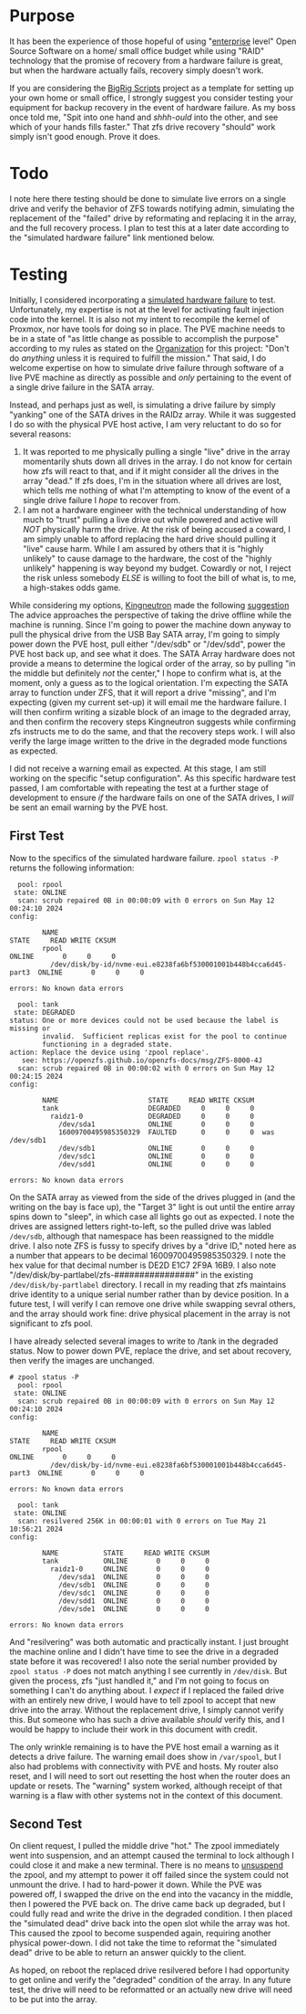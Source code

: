 Purpose
======

It has been the experience of those hopeful of using "[enterprise](https://www.ablison.com/what-does-enterprise-level-mean/)
level" Open Source Software on a home/ small office budget while using "RAID" technology that the promise of
recovery from a hardware failure is great, but when the hardware actually fails, recovery simply
doesn't work.

If you are considering the [BigRig Scripts](https://github.com/Romaq/bigrig-scripts/) project as a template
for setting up your own home or small office, I strongly suggest you consider testing your equipment for
backup recovery in the event of hardware failure. As my boss once told me, "Spit into one hand and *shhh-ould*
into the other, and see which of your hands fills faster." That zfs drive recovery "should" work simply isn't
good enough. Prove it does.

Todo
======
I note here there testing should be done to simulate live errors on a single drive and verify the behavior of ZFS towards
notifying admin, simulating the replacement of the "failed" drive by reformating and replacing it in the array, and the
full recovery process. I plan to test this at a later date according to the "simulated hardware failure" link mentioned
below.

Testing
======
Initially, I considered incorporating a [simulated hardware failure](https://stackoverflow.com/questions/1361518/how-can-i-simulate-a-failed-disk-during-testing)
to test. Unfortunately, my expertise is not at the level for activating fault injection code into the kernel.
It is also not my intent to recompile the kernel of Proxmox, nor have tools for doing so in place. The PVE
machine needs to be in a state of "as little change as possible to accomplish the purpose" according to my
rules as stated on the [Organization](https://github.com/Romaq/bigrig-scripts/blob/main/ORGANIZATION.md) for this
project: "Don't do *anything* unless it is required to fulfill the mission." That said, I do welcome expertise
on how to simulate drive failure through software of a live PVE machine as directly as possible and *only*
pertaining to the event of a single drive failure in the SATA array.

Instead, and perhaps just as well, is simulating a drive failure by simply "yanking" one of the SATA drives in
the RAIDz array. While it was suggested I do so with the physical PVE host active, I am very reluctant to do
so for several reasons:
1. It was reported to me physically pulling a single "live" drive in the array momentarily shuts down all drives
   in the array. I do not know for certain how zfs will react to that, and if it might consider all the drives
   in the array "dead." If zfs does, I'm in the situation where all drives are lost, which tells me nothing of
   what I'm attempting to know of the event of a single drive failure I *hope* to recover from.
2. I am not a hardware engineer with the technical understanding of how much to "trust" pulling a live drive
   out while powered and active will *NOT* physically harm the drive. At the risk of being accused a coward, I
   am simply unable to afford replacing the hard drive should pulling it "live" cause harm. While I am assured
   by others that it is "highly unlikely" to cause damage to the hardware, the cost of the "highly unlikely"
   happening is way beyond my budget. Cowardly or not, I reject the risk unless somebody *ELSE* is willing to
   foot the bill of what is, to me, a high-stakes odds game.

While considering my options, [Kingneutron](https://forum.proxmox.com/members/kingneutron.223146/) made the
following [suggestion](https://forum.proxmox.com/threads/zfs-advice.147358/#post-665953) The advice approaches
the perspective of taking the drive offline while the machine is running. Since I'm going to power the machine
down anyway to pull the physical drive from the USB Bay SATA array, I'm going to simply power down the PVE
host, pull either "/dev/sdb" or "/dev/sdd", power the PVE host back up, and see what it does. The SATA Array
hardware does not provide a means to determine the logical order of the array, so by pulling "in the middle
but definitely *not* the center," I hope to confirm what is, at the moment, only a guess as to the logical
orientation. I'm expecting the SATA array to function under ZFS, that it will report a drive "missing", and
I'm expecting (given my current set-up) it will email me the hardware failure. I will then confirm writing
a sizable block of an image to the degraded array, and then confirm the recovery steps Kingneutron suggests
while confirming zfs instructs me to do the same, and that the recovery steps work. I will also verify the
large image written to the drive in the degraded mode functions as expected.

I did not receive a warning email as expected. At this stage, I am still working on the specific "setup
configuration". As this specific hardware test passed, I am comfortable with repeating the test at a further
stage of development to ensure *if* the hardware fails on one of the SATA drives, I *will* be sent an email
warning by the PVE host.

First Test
------
Now to the specifics of the simulated hardware failure. `zpool status -P` returns the following information:
```
  pool: rpool
 state: ONLINE
  scan: scrub repaired 0B in 00:00:09 with 0 errors on Sun May 12 00:24:10 2024
config:

        NAME                                                               STATE     READ WRITE CKSUM
        rpool                                                              ONLINE       0     0     0
          /dev/disk/by-id/nvme-eui.e8238fa6bf530001001b448b4cca6d45-part3  ONLINE       0     0     0

errors: No known data errors

  pool: tank
 state: DEGRADED
status: One or more devices could not be used because the label is missing or
        invalid.  Sufficient replicas exist for the pool to continue
        functioning in a degraded state.
action: Replace the device using 'zpool replace'.
   see: https://openzfs.github.io/openzfs-docs/msg/ZFS-8000-4J
  scan: scrub repaired 0B in 00:00:02 with 0 errors on Sun May 12 00:24:15 2024
config:

        NAME                      STATE     READ WRITE CKSUM
        tank                      DEGRADED     0     0     0
          raidz1-0                DEGRADED     0     0     0
            /dev/sda1             ONLINE       0     0     0
            16009700495985350329  FAULTED      0     0     0  was /dev/sdb1
            /dev/sdb1             ONLINE       0     0     0
            /dev/sdc1             ONLINE       0     0     0
            /dev/sdd1             ONLINE       0     0     0

errors: No known data errors
```
On the SATA array as viewed from the side of the drives plugged in (and the writing on the bay is face up),
the "Target 3" light is out until the entire array spins down to "sleep", in which case all lights go out
as expected. I note the drives are assigned letters right-to-left, so the pulled drive was labled `/dev/sdb`,
although that namespace has been reassigned to the middle drive. I also note ZFS is fussy to specify drives
by a "drive ID," noted here as a number that appears to be decimal 16009700495985350329. I note the hex value
for that decimal number is DE2D E1C7 2F9A 16B9. I also note "/dev/disk/by-partlabel/zfs-################" in
the existing `/dev/disk/by-partlabel` directory. I recall in my reading that zfs maintains drive identity to
a unique serial number rather than by device position. In a future test, I will verify I can remove one drive
while swapping sevral others, and the array should work fine: drive physical placement in the array is not
significant to zfs pool.

I have already selected several images to write to /tank in the degraded status. Now to power down PVE,
replace the drive, and set about recovery, then verify the images are unchanged.
```
# zpool status -P
  pool: rpool
 state: ONLINE
  scan: scrub repaired 0B in 00:00:09 with 0 errors on Sun May 12 00:24:10 2024
config:

        NAME                                                               STATE     READ WRITE CKSUM
        rpool                                                              ONLINE       0     0     0
          /dev/disk/by-id/nvme-eui.e8238fa6bf530001001b448b4cca6d45-part3  ONLINE       0     0     0

errors: No known data errors

  pool: tank
 state: ONLINE
  scan: resilvered 256K in 00:00:01 with 0 errors on Tue May 21 10:56:21 2024
config:

        NAME           STATE     READ WRITE CKSUM
        tank           ONLINE       0     0     0
          raidz1-0     ONLINE       0     0     0
            /dev/sda1  ONLINE       0     0     0
            /dev/sdb1  ONLINE       0     0     0
            /dev/sdc1  ONLINE       0     0     0
            /dev/sdd1  ONLINE       0     0     0
            /dev/sde1  ONLINE       0     0     0

errors: No known data errors
```
And "resilvering" was both automatic and practically instant. I just brought the machine online and I
didn't have time to see the drive in a degraded state before it was recovered! I also note the serial
number provided by `zpool status -P` does not match anything I see currently in `/dev/disk`. But given
the process, zfs "just handled it," and I'm not going to focus on something I can't do anything about.
I *expect* if I replaced the failed drive with an entirely new drive, I would have to tell zpool to
accept that new drive into the array. Without the replacement drive, I simply cannot verify this. But
someone who has such a drive available *should* verify this, and I would be happy to include their work
in this document with credit.

The only wrinkle remaining is to have the PVE host email a warning as it detects a drive failure. The
warning email does show in `/var/spool`, but I also had problems with connectivity with PVE and hosts.
My router also reset, and I will need to sort out resetting the host when the router does an update or
resets. The "warning" system worked, although receipt of that warning is a flaw with other systems not
in the context of this document.

Second Test
-----
On client request, I pulled the middle drive "hot." The zpool immediately went into suspension, and an
attempt caused the terminal to lock although I could close it and make a new terminal. There is no
means to [unsuspend](https://github.com/openzfs/zfs/issues/5242) the zpool, and my attempt to power it
off failed since the system could not unmount the drive. I had to hard-power it down. While the PVE
was powered off, I swapped the drive on the end into the vacancy in the middle, then I powered the PVE
back on. The drive came back up degraded, but I could fully read and write the drive in the degraded
condition. I then placed the "simulated dead" drive back into the open slot while the array was hot.
This caused the zpool to become suspended again, requiring another physical power-down. I did not take
the time to reformat the "simulated dead" drive to be able to return an answer quickly to the client.

As hoped, on reboot the replaced drive resilvered before I had opportunity to get online and verify
the "degraded" condition of the array. In any future test, the drive will need to be reformatted or
an actually new drive will need to be put into the array.
